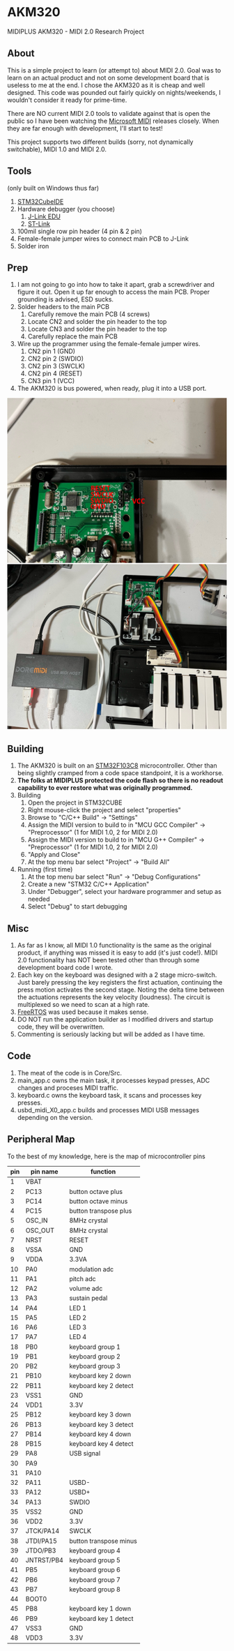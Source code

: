 # AKM320
MIDIPLUS AKM320 - MIDI 2.0 Research Project
## About
This is a simple project to learn (or attempt to) about MIDI 2.0. Goal was to learn on an actual product and not on some development board that is useless to me at the end. I chose the AKM320 as it is cheap and well designed. This code was pounded out fairly quickly on nights/weekends, I wouldn't consider it ready for prime-time.

There are NO current MIDI 2.0 tools to validate against that is open the public so I have been watching the [Microsoft MIDI](https://github.com/microsoft/MIDI) releases closely. When they are far enough with development, I'll start to test!

This project supports two different builds (sorry, not dynamically switchable), MIDI 1.0 and MIDI 2.0.
## Tools
(only built on Windows thus far)
1. [STM32CubeIDE](https://www.st.com/en/development-tools/stm32cubeide.html)
2. Hardware debugger (you choose)
   1. [J-Link EDU](https://www.segger.com/products/debug-probes/j-link/models/j-link-edu/)
   2. [ST-Link](https://www.st.com/en/development-tools/stlink-v3set.html)
3. 100mil single row pin header (4 pin & 2 pin)
4. Female-female jumper wires to connect main PCB to J-Link
5. Solder iron
## Prep
1. I am not going to go into how to take it apart, grab a screwdriver and figure it out. Open it up far enough to access the main PCB. Proper grounding is advised, ESD sucks.
2. Solder headers to the main PCB
   1. Carefully remove the main PCB (4 screws)
   2. Locate CN2 and solder the pin header to the top
   3. Locate CN3 and solder the pin header to the top
   4. Carefully replace the main PCB
3. Wire up the programmer using the female-female jumper wires.
   1. CN2 pin 1 (GND)
   2. CN2 pin 2 (SWDIO)
   3. CN2 pin 3 (SWCLK)
   4. CN2 pin 4 (RESET)
   5. CN3 pin 1 (VCC)
4. The AKM320 is bus powered, when ready, plug it into a USB port.

![pins](https://github.com/matthewwittenberg/AKM320/blob/main/images/pins.jpeg?raw=true)
![pins](https://github.com/matthewwittenberg/AKM320/blob/main/images/system.jpeg?raw=true)
## Building
1. The AKM320 is built on an [STM32F103C8](https://www.st.com/en/microcontrollers-microprocessors/stm32f103c8.html) microcontroller. Other than being slightly cramped from a code space standpoint, it is a workhorse.
2. **The folks at MIDIPLUS protected the code flash so there is no readout capability to ever restore what was originally programmed.**
3. Building
   1. Open the project in STM32CUBE
   2. Right mouse-click the project and select "properties"
   3. Browse to "C/C++ Build" -> "Settings"
   4. Assign the MIDI version to build to in "MCU GCC Compiler" -> "Preprocessor" (1 for MIDI 1.0, 2 for MIDI 2.0)
   5. Assign the MIDI version to build to in "MCU G++ Compiler" -> "Preprocessor" (1 for MIDI 1.0, 2 for MIDI 2.0)
   6. "Apply and Close"
   7. At the top menu bar select "Project" -> "Build All"
4. Running (first time)
   1. At the top menu bar select "Run" -> "Debug Configurations"
   2. Create a new "STM32 C/C++ Application"
   3. Under "Debugger", select your hardware programmer and setup as needed
   4. Select "Debug" to start debugging
## Misc
1. As far as I know, all MIDI 1.0 functionality is the same as the original product, if anything was missed it is easy to add (it's just code!).  MIDI 2.0 functionality has NOT been tested other than through some development board code I wrote.
2. Each key on the keyboard was designed with a 2 stage micro-switch. Just barely pressing the key registers the first actuation, continuing the press motion activates the second stage. Noting the delta time between the actuations represents the key velocity (loudness). The circuit is multiplexed so we need to scan at a high rate.
3. [FreeRTOS](https://www.freertos.org/) was used because it makes sense.
4. DO NOT run the application builder as I modified drivers and startup code, they will be overwritten.
5. Commenting is seriously lacking but will be added as I have time.
## Code
1. The meat of the code is in Core/Src.
2. main_app.c owns the main task, it processes keypad presses, ADC changes and proceses MIDI traffic.
3. keyboard.c owns the keyboard task, it scans and processes key presses.
4. usbd_midi_X0_app.c builds and processes MIDI USB messages depending on the version. 

## Peripheral Map
To the best of my knowledge, here is the map of microcontroller pins

| pin | pin name | function               |
| --- | --- |------------------------|
|1|VBAT|                        |
|2|PC13| button octave plus     |
|3|PC14| button octave minus    |
|4|PC15| button transpose plus  |
|5|OSC_IN| 8MHz crystal           |
|6|OSC_OUT| 8MHz crystal           |
|7|NRST| RESET                  |
|8|VSSA| GND                    |
|9|VDDA| 3.3VA                  |
|10|PA0| modulation adc         |
|11|PA1| pitch adc              |
|12|PA2| volume adc             |
|13|PA3| sustain pedal          |
|14|PA4| LED 1                  |
|15|PA5| LED 2                  |
|16|PA6| LED 3                  |
|17|PA7| LED 4                  |
|18|PB0| keyboard group 1       |
|19|PB1| keyboard group 2       |
|20|PB2| keyboard group 3       |
|21|PB10| keyboard key 2 down    |
|22|PB11| keyboard key 2 detect  |
|23|VSS1| GND                    |
|24|VDD1| 3.3V                   |
|25|PB12| keyboard key 3 down    |
|26|PB13| keyboard key 3 detect  |
|27|PB14| keyboard key 4 down    |
|28|PB15| keyboard key 4 detect  |
|29|PA8| USB signal             |
|30|PA9|                        |
|31|PA10|                        |
|32|PA11| USBD-                  |
|33|PA12| USBD+                  |
|34|PA13| SWDIO                  |
|35|VSS2| GND                    |
|36|VDD2| 3.3V                   |
|37|JTCK/PA14| SWCLK                  |
|38|JTDI/PA15| button transpose minus |
|39|JTDO/PB3| keyboard group 4       |
|40|JNTRST/PB4| keyboard group 5       |
|41|PB5| keyboard group 6       |
|42|PB6| keyboard group 7       |
|43|PB7| keyboard group 8       |
|44|BOOT0|                        |
|45|PB8| keyboard key 1 down    |
|46|PB9| keyboard key 1 detect  |
|47|VSS3| GND                    |
|48|VDD3| 3.3V                   |

